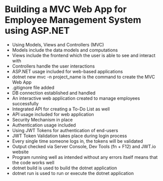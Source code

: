 # Building a MVC Web App for Employee Management System using ASP.NET
- Using Models, Views and Controllers (MVC)
- Models include the data models and computations
- Views include the frontend which the user is able to see and interact with
- Controllers handle the user interactions
- ASP.NET usage included for web-based applications
- dotnet new mvc -n project_name is the command to create the MVC Web App
- .gitignore file added
- DB connection established and handled
- An interactive web application created to manage employees successfully
- Integrated API for creating a To-Do List as well
- API usage included for web application
- Security Mechanism in place
- Authentication usage included
- Using JWT Tokens for authentication of end-users
- JWT Token Validation takes place during login process
- Every single time someone logs in, the tokens will be validated
- Output checked via Server Console, Dev Tools (fn + F12) and JWT.io website
- Program running well as intended without any errors itself means that the code works well
- dotnet build is used to build the dotnet application
- dotnet run is used to run or execute the dotnet application